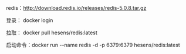 redis：http://download.redis.io/releases/redis-5.0.8.tar.gz

登录： docker login

拉取： docker pull hesens/redis:latest

启动命令：docker run --name redis -d -p 6379:6379 hesens/redis:latest

